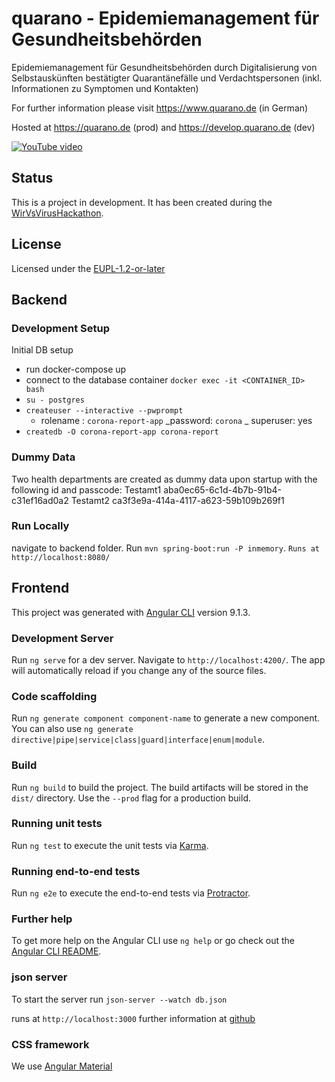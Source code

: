 # quarano - Epidemiemanagement für Gesundheitsbehörden

Epidemiemanagement für Gesundheitsbehörden durch Digitalisierung von Selbstauskünften bestätigter Quarantänefälle und Verdachtspersonen (inkl. Informationen zu Symptomen und Kontakten)

For further information please visit <https://www.quarano.de> (in German)

Hosted at <https://quarano.de> (prod) and <https://develop.quarano.de> (dev)

[![YouTube video](https://img.youtube.com/vi/3xkOvTBZ4ps/0.jpg)](https://www.youtube.com/watch?v=3xkOvTBZ4ps)

## Status

This is a project in development. It has been created during the [WirVsVirusHackathon](https://wirvsvirushackathon.org/).

## License

Licensed under the [EUPL-1.2-or-later](https://github.com/coronareportteam/coronareport/blob/develop/LICENSE)

## Backend

### Development Setup

Initial DB setup

- run docker-compose up
- connect to the database container `docker exec -it <CONTAINER_ID> bash`
- `su - postgres`
- `createuser --interactive --pwprompt`
  - rolename : `corona-report-app`
    _password: `corona`
    _ superuser: yes
- `createdb -O corona-report-app corona-report`

### Dummy Data

Two health departments are created as dummy data upon startup with the following id and passcode:
Testamt1 aba0ec65-6c1d-4b7b-91b4-c31ef16ad0a2
Testamt2 ca3f3e9a-414a-4117-a623-59b109b269f1

### Run Locally

navigate to backend folder.
Run `mvn spring-boot:run -P inmemory`. `Runs at http://localhost:8080/`

## Frontend

This project was generated with [Angular CLI](https://github.com/angular/angular-cli) version 9.1.3.

### Development Server

Run `ng serve` for a dev server. Navigate to `http://localhost:4200/`. The app will automatically reload if you change any of the source files.

### Code scaffolding

Run `ng generate component component-name` to generate a new component. You can also use `ng generate directive|pipe|service|class|guard|interface|enum|module`.

### Build

Run `ng build` to build the project. The build artifacts will be stored in the `dist/` directory. Use the `--prod` flag for a production build.

### Running unit tests

Run `ng test` to execute the unit tests via [Karma](https://karma-runner.github.io).

### Running end-to-end tests

Run `ng e2e` to execute the end-to-end tests via [Protractor](http://www.protractortest.org/).

### Further help

To get more help on the Angular CLI use `ng help` or go check out the [Angular CLI README](https://github.com/angular/angular-cli/blob/master/README.md).

### json server

To start the server run `json-server --watch db.json`

runs at `http://localhost:3000`
further information at [github](https://github.com/typicode/json-server)

### CSS framework

We use [Angular Material](https://v7.material.angular.io)
